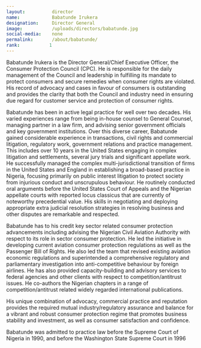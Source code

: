 ```yaml
---
layout:          director
name:            Babatunde Irukera
designation:     Director General
image:           /uploads/directors/babatunde.jpg
social-media:    none
permalink:       /about/babatunde/
rank:           1
---
```

Babatunde Irukera is the Director General/Chief Executive Officer, the Consumer Protection Council (CPC). He is responsible for the daily management of the Council and leadership in fulfilling its mandate to protect consumers and secure remedies when consumer rights are violated.  His record of advocacy and cases in favour of consumers is outstanding and provides the clarity that both the Council and industry need in ensuring due regard for customer service and protection of consumer rights.

Babatunde has been in active legal practice for well over two decades.  His varied experiences range from being in-house counsel to General Counsel, managing partner in a law firm, and advising senior government officials and key government institutions. Over this diverse career, Babatunde gained considerable experience in transactions, civil rights and commercial litigation, regulatory work, government relations and practice management. This includes over 10 years in the United States engaging in complex litigation and settlements, several jury trials and significant appellate work. He successfully managed the complex multi-jurisdictional transition of firms in the United States and England in establishing a broad-based practice in Nigeria, focusing primarily on public interest litigation to protect society from injurious conduct and unscrupulous behaviour. He routinely conducted oral arguments before the United States Court of Appeals and the Nigerian appellate courts with reported locus classicus that are currently of noteworthy precedential value. His skills in negotiating and deploying appropriate extra judicial resolution strategies in resolving business and other disputes are remarkable and respected.

Babatunde has to his credit key sector related consumer protection advancements including advising the Nigerian Civil Aviation Authority with respect to its role in sector consumer protection.  He led the initiative in developing current aviation consumer protection regulations as well as the Passenger Bill of Rights.  He also led the team that revised existing aviation economic regulations and superintended a comprehensive regulatory and parliamentary investigation into anti-competitive behaviour by foreign airlines. He has also provided capacity-building and advisory services to federal agencies and other clients with respect to competition/antitrust issues. He co-authors the Nigerian chapters in a range of competition/antitrust related widely regarded international publications.

His unique combination of advocacy, commercial practice and reputation provides the required mutual industry/regulatory assurance and balance for a vibrant and robust consumer protection regime that promotes business stability and investment, as well as consumer satisfaction and confidence. 

Babatunde was admitted to practice law before the Supreme Court of Nigeria in 1990, and before the Washington State Supreme Court in 1996

